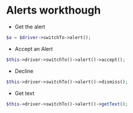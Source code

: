 # Alerts workthough

* Get the alert

```PHP
$a = $driver->switchTo->alert();
```

* Accept an Alert

```PHP
$this->driver->switchTo()->alert()->accept();
```

* Decline

```PHP
$this->driver->switchTo()->alert()->dismiss();
```

* Get text

```PHP
$this->driver->switchTo()->alert()->getText();
```
